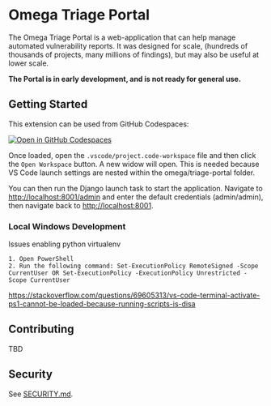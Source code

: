 # Omega Triage Portal

The Omega Triage Portal is a web-application that can help manage automated vulnerability reports.
It was designed for scale, (hundreds of thousands of projects, many millions of findings),
but may also be useful at lower scale.

**The Portal is in early development, and is not ready for general use.**

## Getting Started

This extension can be used from GitHub Codespaces:

[![Open in GitHub Codespaces](https://github.com/codespaces/badge.svg)](https://github.com/codespaces/new?machine=basicLinux32gb&repo=426394209&ref=scovetta%2Fadd-triage-portal&location=WestUs2&devcontainer_path=.devcontainer%2Ftriage-portal%2Fdevcontainer.json)

Once loaded, open the `.vscode/project.code-workspace` file and then click the `Open Workspace`
button. A new widow will open. This is needed because VS Code launch settings are nested
within the omega/triage-portal folder.

You can then run the Django launch task to start the application. Navigate to
<http://localhost:8001/admin> and enter the default credentials (admin/admin), then
navigate back to <http://localhost:8001>.


### Local Windows Development

Issues enabling python virtualenv

    1. Open PowerShell
    2. Run the following command: Set-ExecutionPolicy RemoteSigned -Scope CurrentUser OR Set-ExecutionPolicy -ExecutionPolicy Unrestricted -Scope CurrentUser

https://stackoverflow.com/questions/69605313/vs-code-terminal-activate-ps1-cannot-be-loaded-because-running-scripts-is-disa

## Contributing

TBD

## Security

See [SECURITY.md](https://github.com/ossf/alpha-omega/blob/main/SECURITY.md).


